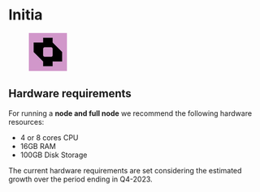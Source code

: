 # Initia

<figure><img src="../../.gitbook/assets/image (22).png" alt=""><figcaption></figcaption></figure>

## Hardware requirements

For running a **node and full node** we recommend the following hardware resources:

* 4 or 8 cores CPU
* 16GB RAM
* 100GB Disk Storage

The current hardware requirements are set considering the estimated growth over the period ending in Q4-2023.
